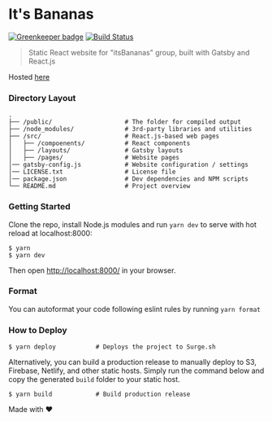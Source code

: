 # It's Bananas

[![Greenkeeper badge](https://badges.greenkeeper.io/itzBananas/website.svg)](https://greenkeeper.io/)
[![Build Status](https://travis-ci.org/itzBananas/website.svg?branch=master)](https://travis-ci.org/itzBananas/website)

> Static React website for "itsBananas" group, built with Gatsby and React.js

Hosted [here](http://itsbananas.club)

### Directory Layout

```
.
├── /public/                    # The folder for compiled output
├── /node_modules/              # 3rd-party libraries and utilities
├── /src/                       # React.js-based web pages
│   ├── /compoenents/           # React components
│   ├── /layouts/               # Gatsby layouts
│   ├── /pages/                 # Website pages
│── gatsby-config.js            # Website configuration / settings
│── LICENSE.txt                 # License file
│── package.json                # Dev dependencies and NPM scripts
└── README.md                   # Project overview
```

### Getting Started

Clone the repo, install Node.js modules and run `yarn dev` to serve with hot reload at localhost:8000:

```shell
$ yarn
$ yarn dev
```

Then open [http://localhost:8000/](http://localhost:8000/) in your browser.

### Format
You can autoformat your code following eslint rules by running `yarn format`

### How to Deploy

```shell
$ yarn deploy           # Deploys the project to Surge.sh
```

Alternatively, you can build a production release to manually deploy to S3, Firebase, Netlify, and other static hosts. Simply run the command below and copy the generated `build` folder to your static host.

```shell
$ yarn build            # Build production release
```

Made with ♥
